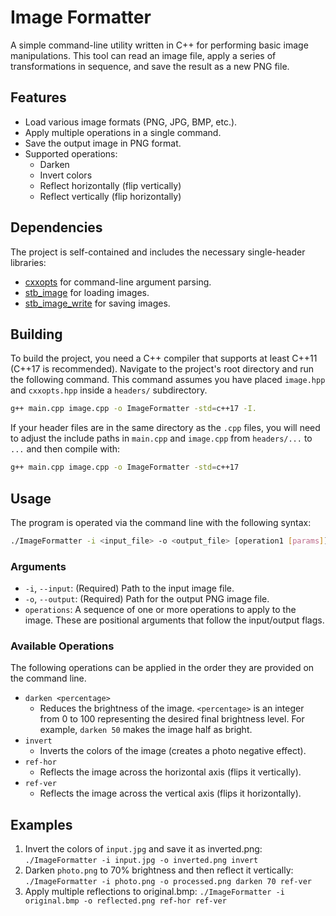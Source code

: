 # Image Formatter

A simple command-line utility written in C++ for performing basic image manipulations. This tool can read an image file, apply a series of transformations in sequence, and save the result as a new PNG file.

## Features

* Load various image formats (PNG, JPG, BMP, etc.).
* Apply multiple operations in a single command.
* Save the output image in PNG format.
* Supported operations:
    * Darken
    * Invert colors
    * Reflect horizontally (flip vertically)
    * Reflect vertically (flip horizontally)

## Dependencies

The project is self-contained and includes the necessary single-header libraries:

* [cxxopts](https://github.com/jarro2783/cxxopts) for command-line argument parsing.
* [stb_image](https://github.com/nothings/stb/blob/master/stb_image.h) for loading images.
* [stb_image_write](https://github.com/nothings/stb/blob/master/stb_image_write.h) for saving images.

## Building

To build the project, you need a C++ compiler that supports at least C++11 (C++17 is recommended). Navigate to the project's root directory and run the following command. This command assumes you have placed `image.hpp` and `cxxopts.hpp` inside a `headers/` subdirectory.

```bash
g++ main.cpp image.cpp -o ImageFormatter -std=c++17 -I.
```

If your header files are in the same directory as the `.cpp` files, you will need to adjust the include paths in `main.cpp` and `image.cpp` from `headers/...` to `...` and then compile with:

```bash
g++ main.cpp image.cpp -o ImageFormatter -std=c++17
```

## Usage

The program is operated via the command line with the following syntax:

```bash
./ImageFormatter -i <input_file> -o <output_file> [operation1 [params]] [operation2 [params]] ...
```

### Arguments
- `-i`, `--input`: (Required) Path to the input image file.
- `-o`, `--output`: (Required) Path for the output PNG image file.
- `operations`: A sequence of one or more operations to apply to the image. These are positional arguments that follow the input/output flags.

### Available Operations
The following operations can be applied in the order they are provided on the command line.
- `darken <percentage>`
    - Reduces the brightness of the image. `<percentage>` is an integer from 0 to 100 representing the desired final brightness level. For example, `darken 50` makes the image half as bright.
- `invert`
    - Inverts the colors of the image (creates a photo negative effect).
- `ref-hor`
    - Reflects the image across the horizontal axis (flips it vertically).
- `ref-ver`
    - Reflects the image across the vertical axis (flips it horizontally).

## Examples
1. Invert the colors of `input.jpg` and save it as inverted.png:
    `./ImageFormatter -i input.jpg -o inverted.png invert`
2. Darken `photo.png` to 70% brightness and then reflect it vertically:
    `./ImageFormatter -i photo.png -o processed.png darken 70 ref-ver`
3. Apply multiple reflections to original.bmp:
    `./ImageFormatter -i original.bmp -o reflected.png ref-hor ref-ver`
